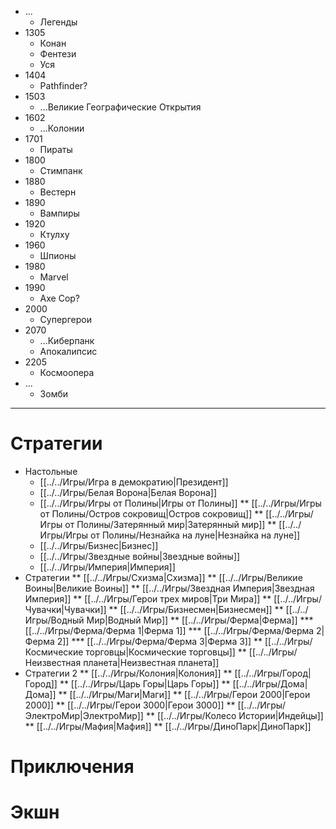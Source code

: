 *   ...
    *   Легенды
*   1305
    *   Конан
    *   Фентези
    *   Уся
*   1404
    *   Pathfinder?
*   1503
    *   ...Великие Географические Открытия
*   1602
    *   ...Колонии
*   1701
    *   Пираты
*   1800
    *   Стимпанк
*   1880
    *   Вестерн
*   1890
    *   Вампиры
*   1920
    *   Ктулху
*   1960
    *   Шпионы
*   1980
    *   Marvel
*   1990
    *   Axe Cop?
*   2000
    *   Супергерои
*   2070
    *   ...Киберпанк
    *   Апокалипсис
*   2205
    *   Космоопера
*   ...
    *   Зомби

---

# Стратегии

* Настольные
    * [[../../Игры/Игра в демократию|Президент]]
    * [[../../Игры/Белая Ворона|Белая Ворона]]
    * [[../../Игры/Игры от Полины|Игры от Полины]]
    ** [[../../Игры/Игры от Полины/Остров сокровищ|Остров сокровищ]]
    ** [[../../Игры/Игры от Полины/Затерянный мир|Затерянный мир]]
    ** [[../../Игры/Игры от Полины/Незнайка на луне|Незнайка на луне]]
    * [[../../Игры/Бизнес|Бизнес]]
    * [[../../Игры/Звездные войны|Звездные войны]]
    * [[../../Игры/Империя|Империя]]
* Стратегии
    ** [[../../Игры/Схизма|Схизма]]
    ** [[../../Игры/Великие Воины|Великие Воины]]
    ** [[../../Игры/Звездная Империя|Звездная Империя]]
    ** [[../../Игры/Герои трех миров|Три Мира]]
    ** [[../../Игры/Чувачки|Чувачки]]
    ** [[../../Игры/Бизнесмен|Бизнесмен]]
    ** [[../../Игры/Водный Мир|Водный Мир]]
    ** [[../../Игры/Ферма|Ферма]]
    *** [[../../Игры/Ферма/Ферма 1|Ферма 1]]
    *** [[../../Игры/Ферма/Ферма 2|Ферма 2]]
    *** [[../../Игры/Ферма/Ферма 3|Ферма 3]]
    ** [[../../Игры/Космические торговцы|Космические торговцы]]
    ** [[../../Игры/Неизвестная планета|Неизвестная планета]]
* Стратегии 2
    ** [[../../Игры/Колония|Колония]]
    ** [[../../Игры/Город|Город]]
    ** [[../../Игры/Царь Горы|Царь Горы]]
    ** [[../../Игры/Дома|Дома]]
    ** [[../../Игры/Маги|Маги]]
    ** [[../../Игры/Герои 2000|Герои 2000]]
    ** [[../../Игры/Герои 3000|Герои 3000]]
    ** [[../../Игры/ЭлектроМир|ЭлектроМир]]
    ** [[../../Игры/Колесо Истории|Индейцы]]
    ** [[../../Игры/Мафия|Мафия]]
    ** [[../../Игры/ДиноПарк|ДиноПарк]]

# Приключения

# Экшн

